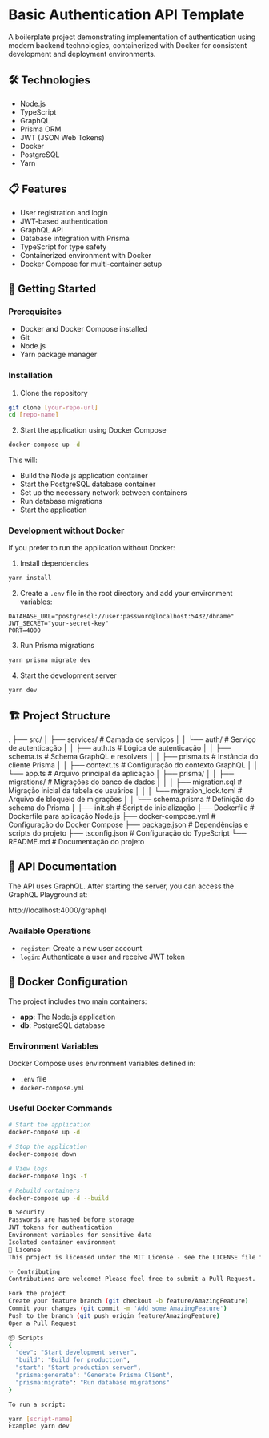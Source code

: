 # Basic Authentication API Template

A boilerplate project demonstrating implementation of authentication using modern backend technologies, containerized with Docker for consistent development and deployment environments.

## 🛠️ Technologies

- Node.js
- TypeScript
- GraphQL
- Prisma ORM
- JWT (JSON Web Tokens)
- Docker
- PostgreSQL
- Yarn

## 📋 Features

- User registration and login
- JWT-based authentication
- GraphQL API
- Database integration with Prisma
- TypeScript for type safety
- Containerized environment with Docker
- Docker Compose for multi-container setup

## 🚀 Getting Started

### Prerequisites

- Docker and Docker Compose installed
- Git
- Node.js
- Yarn package manager

### Installation

1. Clone the repository
```bash
git clone [your-repo-url]
cd [repo-name]
```

2. Start the application using Docker Compose
```bash
docker-compose up -d
```

This will:
- Build the Node.js application container
- Start the PostgreSQL database container
- Set up the necessary network between containers
- Run database migrations
- Start the application

### Development without Docker

If you prefer to run the application without Docker:

1. Install dependencies
```bash
yarn install
```

2. Create a `.env` file in the root directory and add your environment variables:
```env
DATABASE_URL="postgresql://user:password@localhost:5432/dbname"
JWT_SECRET="your-secret-key"
PORT=4000
```

3. Run Prisma migrations
```bash
yarn prisma migrate dev
```

4. Start the development server
```bash
yarn dev
```

## 🏗️ Project Structure

. ├── src/ │ ├── services/ # Camada de serviços │ │ └── auth/ # Serviço de autenticação │ │ ├── auth.ts # Lógica de autenticação │ │ ├── schema.ts # Schema GraphQL e resolvers │ │ ├── prisma.ts # Instância do cliente Prisma │ │ ├── context.ts # Configuração do contexto GraphQL │ │ └── app.ts # Arquivo principal da aplicação │ ├── prisma/ │ │ ├── migrations/ # Migrações do banco de dados │ │ │ ├── migration.sql # Migração inicial da tabela de usuários │ │ │ └── migration_lock.toml # Arquivo de bloqueio de migrações │ │ └── schema.prisma # Definição do schema do Prisma │ ├── init.sh # Script de inicialização ├── Dockerfile # Dockerfile para aplicação Node.js ├── docker-compose.yml # Configuração do Docker Compose ├── package.json # Dependências e scripts do projeto ├── tsconfig.json # Configuração do TypeScript └── README.md # Documentação do projeto


## 📝 API Documentation

The API uses GraphQL. After starting the server, you can access the GraphQL Playground at:

http://localhost:4000/graphql


### Available Operations

- `register`: Create a new user account
- `login`: Authenticate a user and receive JWT token

## 🐳 Docker Configuration

The project includes two main containers:
- **app**: The Node.js application
- **db**: PostgreSQL database

### Environment Variables

Docker Compose uses environment variables defined in:
- `.env` file
- `docker-compose.yml`

### Useful Docker Commands

```bash
# Start the application
docker-compose up -d

# Stop the application
docker-compose down

# View logs
docker-compose logs -f

# Rebuild containers
docker-compose up -d --build

🔒 Security
Passwords are hashed before storage
JWT tokens for authentication
Environment variables for sensitive data
Isolated container environment
📄 License
This project is licensed under the MIT License - see the LICENSE file for details

✨ Contributing
Contributions are welcome! Please feel free to submit a Pull Request.

Fork the project
Create your feature branch (git checkout -b feature/AmazingFeature)
Commit your changes (git commit -m 'Add some AmazingFeature')
Push to the branch (git push origin feature/AmazingFeature)
Open a Pull Request

📦 Scripts
{
  "dev": "Start development server",
  "build": "Build for production",
  "start": "Start production server",
  "prisma:generate": "Generate Prisma Client",
  "prisma:migrate": "Run database migrations"
}

To run a script:

yarn [script-name]
Example: yarn dev






